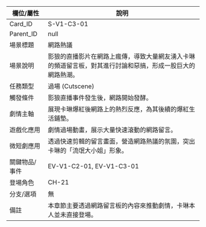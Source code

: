 | 欄位/屬性 | 說明 |
|---|---|
| Card_ID | S-V1-C3-01 |
| Parent_ID | null |
| 場景標題 | 網路熱議 |
| 場景說明 | 影狼的直播影片在網路上瘋傳，導致大量網友湧入卡琳的頻道留言板，對其進行討論和惡搞，形成一股巨大的網路熱潮。 |
| 任務類型 | 過場 (Cutscene) |
| 觸發條件 | 影狼直播事件發生後，網路開始發酵。 |
| 劇情主軸 | 展現卡琳爆紅後網路上的熱烈反應，為其後續的爆紅生活鋪墊。 |
| 遊戲化應用 | 劇情過場動畫，展示大量快速滾動的網路留言。 |
| 微短劇應用 | 透過快速剪輯的留言畫面，營造網路熱議的氛圍，突出卡琳的「流氓大小姐」形象。 |
| 關鍵物品/事件 | EV-V1-C2-01, EV-V1-C3-01 |
| 登場角色 | CH-21 |
| 分支/選項 | 無 |
| 備註 | 本章節主要透過網路留言板的內容來推動劇情，卡琳本人並未直接登場。 |
